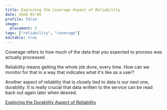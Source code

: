 ```yaml
---
title: Exploring the Coverage Aspect of Reliability
date: 2020-03-05
profile: false
image:
  placement: 3
tags: ["reliability", "coverage"]
editable: true
---
```


Coverage refers to how much of the data that you expected to process was
actually processed.

Reliability means getting the whole job done, every time. How can we monitor for that in a way that indicates what it's like as a user?

Another aspect of reliablity that is closely tied to data is our next one, durability. It is really crucial that data written to the service can be read back out again later when desired.

[Exploring the Durability Aspect of Reliability](/post/exploring-the-durability-aspect-of-reliability/)